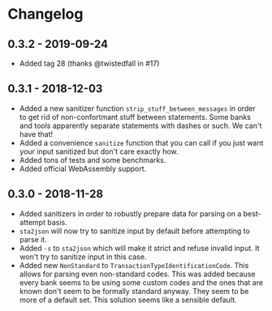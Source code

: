# Changelog

## 0.3.2 - 2019-09-24

* Added tag 28 (thanks @twistedfall in #17)

## 0.3.1 - 2018-12-03

* Added a new sanitizer function `strip_stuff_between_messages` in order to get rid of non-confortmant stuff between statements.
  Some banks and tools apparently separate statements with dashes or such. We can't have that!
* Added a convenience `sanitize` function that you can call if you just want your input sanitized but don't care exactly how.
* Added tons of tests and some benchmarks.
* Added official WebAssembly support.

## 0.3.0 - 2018-11-28

* Added sanitizers in order to robustly prepare data for parsing on a best-attempt basis.
* `sta2json` will now try to sanitize input by default before attempting to parse it.
* Added `-s` to `sta2json` which will make it strict and refuse invalid input.
  It won't try to sanitize input in this case.
* Added new `NonStandard` to `TransactionTypeIdentificationCode`.
  This allows for parsing even non-standard codes.
  This was added because every bank seems to be using some custom codes and the ones that are known don't seem to be formally standard anyway.
  They seem to be more of a default set.
  This solution seems like a sensible default.
